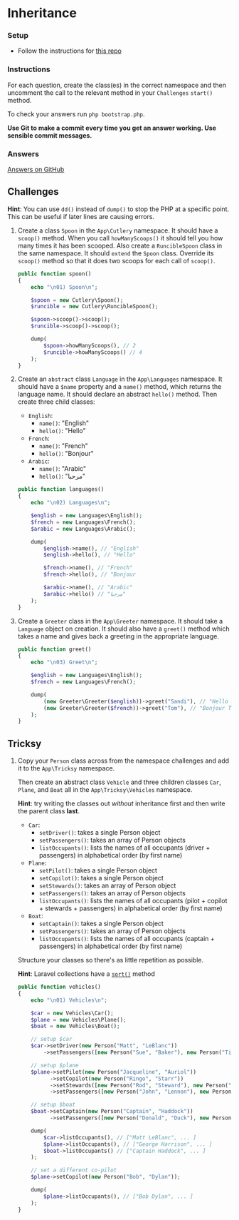 # Inheritance

### Setup

- Follow the instructions for [this repo](https://github.com/develop-me/bootcamp--week-06--inheritance-base)

### Instructions

For each question, create the class(es) in the correct namespace and then uncomment the call to the relevant method in your `Challenges` `start()` method.

To check your answers run `php bootstrap.php`.

**Use Git to make a commit every time you get an answer working. Use sensible commit messages.**

### Answers

[Answers on GitHub](https://github.com/develop-me/bootcamp--week-06--php/blob/master/challenges/09-inheritance)

## Challenges

**Hint**: You can use `dd()` instead of `dump()` to stop the PHP at a specific point. This can be useful if later lines are causing errors.

1) Create a class `Spoon` in the `App\Cutlery` namespace. It should have a `scoop()` method. When you call `howManyScoops()` it should tell you how many times it has been scooped. Also create a `RuncibleSpoon` class in the same namespace. It should `extend` the `Spoon` class. Override its `scoop()` method so that it does two scoops for each call of `scoop()`.

    ```php
    public function spoon()
    {
        echo "\n01) Spoon\n";

        $spoon = new Cutlery\Spoon();
        $runcible = new Cutlery\RuncibleSpoon();

        $spoon->scoop()->scoop();
        $runcible->scoop()->scoop();

        dump(
            $spoon->howManyScoops(), // 2
            $runcible->howManyScoops() // 4
        );
    }
    ```

1) Create an `abstract` class `Language` in the `App\Languages` namespace. It should have a `$name` property and a `name()` method, which returns the language name. It should declare an abstract `hello()` method. Then create three child classes:

    - `English`:
        - `name()`: "English"
        - `hello()`: "Hello"
    - `French`:
        - `name()`: "French"
        - `hello()`: "Bonjour"
    - `Arabic`:
        - `name()`: "Arabic"
        - `hello()`: "مرحبا"


    ```php
    public function languages()
    {
        echo "\n02) Languages\n";

        $english = new Languages\English();
        $french = new Languages\French();
        $arabic = new Languages\Arabic();

        dump(
            $english->name(), // "English"
            $english->hello(), // "Hello"

            $french->name(), // "French"
            $french->hello(), // "Bonjour

            $arabic->name(), // "Arabic"
            $arabic->hello() // "مرحبا"
        );
    }
    ```

1) Create a `Greeter` class in the `App\Greeter` namespace. It should take a `Language` object on creation. It should also have a `greet()` method which takes a name and gives back a greeting in the appropriate language.

    ```php
    public function greet()
    {
        echo "\n03) Greet\n";

        $english = new Languages\English();
        $french = new Languages\French();

        dump(
            (new Greeter\Greeter($english))->greet("Sandi"), // "Hello Sandi"
            (new Greeter\Greeter($french))->greet("Tom"), // "Bonjour Tom"
        );
    }
    ```

## Tricksy


1) Copy your `Person` class across from the namespace challenges and add it to the `App\Tricksy` namespace.

    Then create an abstract class `Vehicle` and three children classes `Car`, `Plane`, and `Boat` all in the `App\Tricksy\Vehicles` namespace.

    **Hint**: try writing the classes out *without* inheritance first and then write the parent class **last**.

    - `Car`:
        - `setDriver()`: takes a single Person object
        - `setPassengers()`: takes an array of Person objects
        - `listOccupants()`: lists the names of all occupants (driver + passengers) in alphabetical order (by first name)
    - `Plane`:
        - `setPilot()`: takes a single Person object
        - `setCopilot()`: takes a single Person object
        - `setStewards()`: takes an array of Person object
        - `setPassengers()`: takes an array of Person objects
        - `listOccupants()`: lists the names of all occupants (pilot + copilot + stewards + passengers) in alphabetical order (by first name)
    - `Boat`:
        - `setCaptain()`: takes a single Person object
        - `setPassengers()`: takes an array of Person objects
        - `listOccupants()`: lists the names of all occupants (captain + passengers) in alphabetical order (by first name)

    Structure your classes so there's as little repetition as possible.

    **Hint**: Laravel collections have a [`sort()`](http://laravel.com/docs/master/collections#method-sort) method

    ```php
    public function vehicles()
    {
        echo "\n01) Vehicles\n";

        $car = new Vehicles\Car();
        $plane = new Vehicles\Plane();
        $boat = new Vehicles\Boat();

        // setup $car
        $car->setDriver(new Person("Matt", "LeBlanc"))
            ->setPassengers([new Person("Sue", "Baker"), new Person("Tiff", "Needell")]);

        // setup $plane
        $plane->setPilot(new Person("Jacqueline", "Auriol"))
              ->setCopilot(new Person("Ringo", "Starr"))
              ->setStewards([new Person("Rod", "Steward"), new Person("Kristen", "Steward")])
              ->setPassengers([new Person("John", "Lennon"), new Person("Paul", "McCartney"), new Person("George", "Harrison")]);

        // setup $boat
        $boat->setCaptain(new Person("Captain", "Haddock"))
              ->setPassengers([new Person("Donald", "Duck"), new Person("Minnie", "Mouse"), new Person("Mickey", "Mouse")]);

        dump(
            $car->listOccupants(), // ["Matt LeBlanc", ... ]
            $plane->listOccupants(), // ["George Harrison", ... ]
            $boat->listOccupants() // ["Captain Haddock", ... ]
        );

        // set a different co-pilot
        $plane->setCopilot(new Person("Bob", "Dylan"));

        dump(
            $plane->listOccupants(), // ["Bob Dylan", ... ]
        );
    }
    ```

